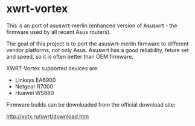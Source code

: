 xwrt-vortex
===========

This is an port of asuswrt-merlin (enhanced version of Asuswrt - the firmware used by all recent Asus routers).

The goal of this project is to port the asuswrt-merlin firmware to different vendor platforms, not only Asus.
Asuswrt has a good reliability, feture set and speed, so it is often better than OEM firmware.

XWRT-Vortex supported devices are:

- Linksys EA6900
- Netgear R7000
- Huawei WS880

Firmware builds can be downloaded from the official download site:

http://xvtx.ru/xwrt/download.htm

